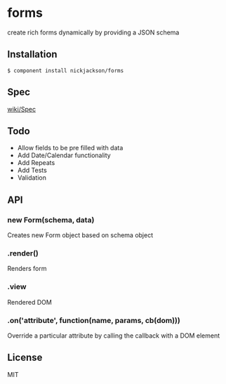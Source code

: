 # forms

  create rich forms dynamically by providing a JSON schema

## Installation

    $ component install nickjackson/forms

## Spec
[wiki/Spec](https://github.com/nickjackson/forms/wiki/Spec)


## Todo
* Allow fields to be pre filled with data
* Add Date/Calendar functionality
* Add Repeats
* Add Tests
* Validation

## API

### new Form(schema, data)
Creates new Form object based on schema object
 
### .render()
Renders form
 
### .view
Rendered DOM

### .on('attribute', function(name, params, cb(dom)))
Override a particular attribute by calling the callback with a DOM element

## License

  MIT
